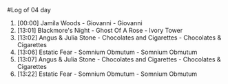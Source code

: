 #Log of 04 day

1. [00:00] Jamila Woods - Giovanni - Giovanni
1. [13:01] Blackmore's Night - Ghost Of A Rose - Ivory Tower
1. [13:02] Angus & Julia Stone - Chocolates and Cigarettes - Chocolates & Cigarettes
1. [13:06] Estatic Fear - Somnium Obmutum - Somnium Obmutum
1. [13:07] Angus & Julia Stone - Chocolates and Cigarettes - Chocolates & Cigarettes
1. [13:22] Estatic Fear - Somnium Obmutum - Somnium Obmutum
